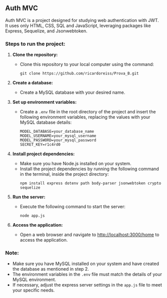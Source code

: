 ## Auth MVC

Auth MVC is a project designed for studying web authentication with JWT. It uses only HTML, CSS, SQL and JavaScript, leveraging packages like Express, Sequelize, and Jsonwebtoken.

### Steps to run the project:

1. **Clone the repository:**
   - Clone this repository to your local computer using the command:
     ```
     git clone https://github.com/ricardoreiss/Prova_B.git
     ```

2. **Create a database:**
   - Create a MySQL database with your desired name.

3. **Set up environment variables:**
   - Create a `.env` file in the root directory of the project and insert the following environment variables, replacing the values with your MySQL database details:
     ```
     MODEL_DATABASE=your_database_name
     MODEL_USERNAME=your_mysql_username
     MODEL_PASSWORD=your_mysql_password
     SECRET_KEY=r1c4rd0
     ```

4. **Install project dependencies:**
   - Make sure you have Node.js installed on your system.
   - Install the project dependencies by running the following command in the terminal, inside the project directory:
     ```
     npm install express dotenv path body-parser jsonwebtoken crypto sequelize
     ```

5. **Run the server:**
   - Execute the following command to start the server:
     ```
     node app.js
     ```

6. **Access the application:**
   - Open a web browser and navigate to [http://localhost:3000/home](http://localhost:3000/home) to access the application.

### Note:
- Make sure you have MySQL installed on your system and have created the database as mentioned in step 2.
- The environment variables in the `.env` file must match the details of your MySQL environment.
- If necessary, adjust the express server settings in the `app.js` file to meet your specific needs.

